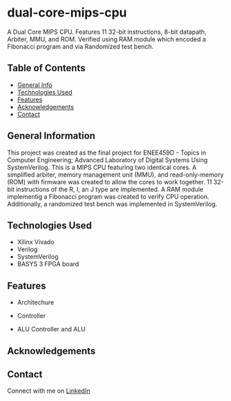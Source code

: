 # dual-core-mips-cpu
A Dual Core MIPS CPU. Features 11 32-bit instructions, 8-bit datapath, Arbiter, MMU, and ROM. Verified using RAM module which encoded a Fibonacci program and via Randomized test bench.

## Table of Contents
* [General Info](#general-information)
* [Technologies Used](#technologies-used)
* [Features](#features)
* [Acknowledgements](#acknowledgements)
* [Contact](#contact)
<!--* [Features](#features)
* [Setup](#setup)
* [Project Status](#project-status)
* [Room for Improvement](#room-for-improvement)-->
<!-- * [License](#license) -->

## General Information
This project was created as the final project for ENEE459D - Topics in Computer Engineering; Advanced Laboratory of Digital Systems Using SystemVerilog.
This is a MIPS CPU featuring two identical cores. A simplified arbiter, memory management unit (MMU), and read-only-memory (ROM) with firmware was created to
allow the cores to work together. 11 32-bit instructions of the R, I, an J type are implemented. A RAM module implementig a Fibonacci program was created to verify
CPU operation. Additionally, a randomized test bench was implemented in SystemVerilog.

## Technologies Used
- Xilinx Vivado
- Verilog
- SystemVerilog
- BASYS 3 FPGA board

## Features
- Architechure

- Controller

- ALU Controller and ALU



## Acknowledgements

## Contact
Connect with me on [LinkedIn](https://www.linkedin.com/in/alec-felix/)
